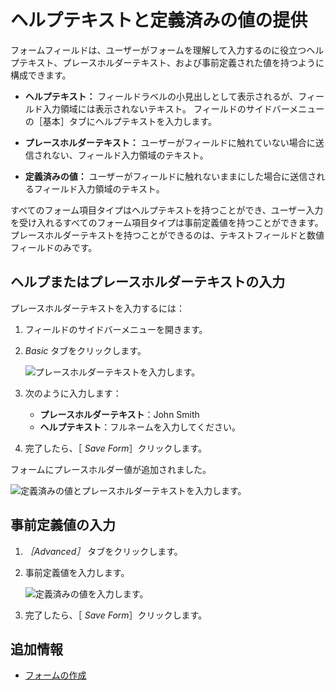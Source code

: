 # ヘルプテキストと定義済みの値の提供

フォームフィールドは、ユーザーがフォームを理解して入力するのに役立つヘルプテキスト、プレースホルダーテキスト、および事前定義された値を持つように構成できます。

* **ヘルプテキスト：** フィールドラベルの小見出しとして表示されるが、フィールド入力領域には表示されないテキスト。 フィールドのサイドバーメニューの［基本］タブにヘルプテキストを入力します。

* **プレースホルダーテキスト：** ユーザーがフィールドに触れていない場合に送信されない、フィールド入力領域のテキスト。

* **定義済みの値：** ユーザーがフィールドに触れないままにした場合に送信されるフィールド入力領域のテキスト。

すべてのフォーム項目タイプはヘルプテキストを持つことができ、ユーザー入力を受け入れるすべてのフォーム項目タイプは事前定義値を持つことができます。 プレースホルダーテキストを持つことができるのは、テキストフィールドと数値フィールドのみです。

## ヘルプまたはプレースホルダーテキストの入力

プレースホルダーテキストを入力するには：

1. フィールドのサイドバーメニューを開きます。
1. _Basic_ タブをクリックします。

    ![プレースホルダーテキストを入力します。](./providing-help-text-and-predefined-values/images/01.png)

1. 次のように入力します：

    * **プレースホルダーテキスト**：John Smith
    * **ヘルプテキスト**：フルネームを入力してください。

1. 完了したら、［ _Save Form_］クリックします。

フォームにプレースホルダー値が追加されました。

![定義済みの値とプレースホルダーテキストを入力します。](./providing-help-text-and-predefined-values/images/02.png)

## 事前定義値の入力

1. _［Advanced］_ タブをクリックします。
1. 事前定義値を入力します。

    ![定義済みの値を入力します。](./providing-help-text-and-predefined-values/images/03.png)

1. 完了したら、［ _Save Form_］クリックします。

## 追加情報

* [フォームの作成](./creating-forms.md)
